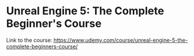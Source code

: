 # Unreal Engine 5: The Complete Beginner's Course
Link to the course: https://www.udemy.com/course/unreal-engine-5-the-complete-beginners-course/ 
